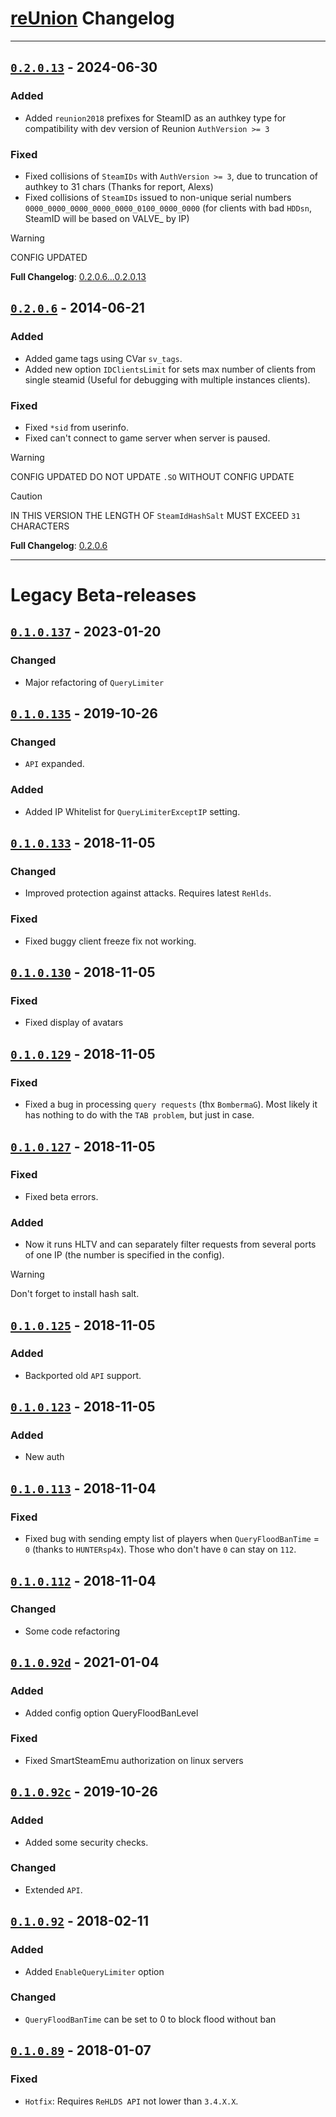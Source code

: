 # [reUnion](https://github.com/rehlds/reUnion) Changelog

---

## [`0.2.0.13`](https://github.com/rehlds/reUnion/releases/tag/0.2.0.13) - 2024-06-30

### Added
- Added `reunion2018` prefixes for SteamID as an authkey type for compatibility with dev version of Reunion `AuthVersion >= 3`

### Fixed
* Fixed collisions of `SteamIDs` with `AuthVersion >= 3`, due to truncation of authkey to 31 chars (Thanks for report, Alexs)
* Fixed collisions of `SteamIDs` issued to non-unique serial numbers `0000_0000_0000_0000_0000_0100_0000_0000`
  (for clients with bad `HDDsn`, SteamID will be based on VALVE_ by IP)

> [!WARNING]
> CONFIG UPDATED

**Full Changelog**: [0.2.0.6...0.2.0.13](https://github.com/rehlds/reUnion/compare/0.2.0.6...0.2.0.13)

## [`0.2.0.6`](https://github.com/rehlds/reUnion/releases/tag/0.2.0.6) - 2014-06-21

### Added
- Added game tags using CVar `sv_tags`.
- Added new option `IDClientsLimit` for sets max number of clients from single steamid (Useful for debugging with multiple instances clients).

### Fixed
- Fixed `*sid` from userinfo.
- Fixed can't connect to game server when server is paused.

> [!WARNING]
> CONFIG UPDATED
> DO NOT UPDATE `.SO` WITHOUT CONFIG UPDATE

> [!CAUTION]
> IN THIS VERSION THE LENGTH OF `SteamIdHashSalt` MUST EXCEED `31` CHARACTERS

**Full Changelog**: [0.2.0.6](https://github.com/rehlds/reUnion/compare/legacy-archive...0.2.0.6)

---

# Legacy Beta-releases

## [`0.1.0.137`](https://github.com/rehlds/reUnion/releases/tag/legacy-archive) - 2023-01-20

### Changed
- Major refactoring of `QueryLimiter`

## [`0.1.0.135`](https://github.com/rehlds/reUnion/releases/tag/legacy-archive) - 2019-10-26

### Changed
- `API` expanded.

### Added
- Added IP Whitelist for `QueryLimiterExceptIP` setting.

## [`0.1.0.133`](https://github.com/rehlds/reUnion/releases/tag/legacy-archive) - 2018-11-05

### Changed
- Improved protection against attacks. Requires latest `ReHlds`.

### Fixed
- Fixed buggy client freeze fix not working.

## [`0.1.0.130`](https://github.com/rehlds/reUnion/releases/tag/legacy-archive) - 2018-11-05

### Fixed
- Fixed display of avatars

## [`0.1.0.129`](https://github.com/rehlds/reUnion/releases/tag/legacy-archive) - 2018-11-05

### Fixed
- Fixed a bug in processing `query requests` (thx `BombermaG`). Most likely it has nothing to do with the `TAB problem`, but just in case.

## [`0.1.0.127`](https://github.com/rehlds/reUnion/releases/tag/legacy-archive) - 2018-11-05

### Fixed
- Fixed beta errors.

### Added
- Now it runs HLTV and can separately filter requests from several ports of one IP (the number is specified in the config).

> [!WARNING]
> Don't forget to install hash salt.

## [`0.1.0.125`](https://github.com/rehlds/reUnion/releases/tag/legacy-archive) - 2018-11-05

### Added
- Backported old `API` support.

## [`0.1.0.123`](https://github.com/rehlds/reUnion/releases/tag/legacy-archive) - 2018-11-05

### Added
- New auth

## [`0.1.0.113`](https://github.com/rehlds/reUnion/releases/tag/legacy-archive) - 2018-11-04

### Fixed
- Fixed bug with sending empty list of players when `QueryFloodBanTime` = `0` (thanks to `HUNTERsp4x`). Those who don't have `0` can stay on `112`.

## [`0.1.0.112`](https://github.com/rehlds/reUnion/releases/tag/legacy-archive) - 2018-11-04

### Changed
- Some code refactoring

## [`0.1.0.92d`](https://github.com/rehlds/reUnion/releases/tag/legacy-archive) - 2021-01-04

### Added
- Added config option QueryFloodBanLevel

### Fixed
- Fixed SmartSteamEmu authorization on linux servers

## [`0.1.0.92c`](https://github.com/rehlds/reUnion/releases/tag/legacy-archive) - 2019-10-26

### Added
- Added some security checks.

### Changed
- Extended `API`.

## [`0.1.0.92`](https://github.com/rehlds/reUnion/releases/tag/legacy-archive) - 2018-02-11

### Added
- Added `EnableQueryLimiter` option

### Changed
- `QueryFloodBanTime` can be set to 0 to block flood without ban

## [`0.1.0.89`](https://github.com/rehlds/reUnion/releases/tag/legacy-archive) - 2018-01-07

### Fixed
- `Hotfix`: Requires `ReHLDS API` not lower than `3.4.X.X`.
